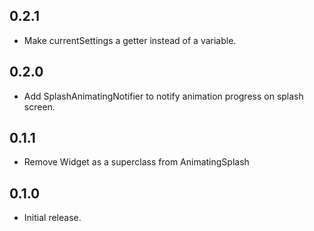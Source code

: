 ## 0.2.1

* Make currentSettings a getter instead of a variable.

## 0.2.0

* Add SplashAnimatingNotifier to notify animation progress on splash screen.

## 0.1.1

* Remove Widget as a superclass from AnimatingSplash

## 0.1.0

* Initial release.
